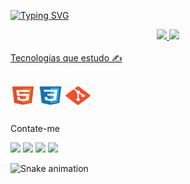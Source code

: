 [![Typing SVG](https://readme-typing-svg.herokuapp.com/?color=57BDDA&size=25&center=true&vStart=true&width=1000&lines=Olá,+Bem-vindo+ao+meu+repositório,+Sou+o+Felipe;Estou+estudando+programação!+👋+:%29)]([https://git.io/typing-svg](https://github.com/FelipeBadoco))

<div align="center">
  <a href="https://github.com/FelipeBadoco">
  <img height="165em" src="https://github-readme-stats.vercel.app/api?username=FelipeBadoco&show_icons=true&theme=react&include_all_commits=true&count_private=true"/>
  <img height="165em" src="https://github-readme-stats.vercel.app/api/top-langs/?username=FelipeBadoco&layout=compact&langs_count=7&theme=react"/>
</div>
<br>
 Tecnologias que estudo ✍️
<br>
<div style="display: inline_block"><br>
  
  <a href="https://github.com/FelipeBadoco" target="_blank" rel="noopener noreferrer"><img align="center" alt="Badoco-HTML" height="30" width="40" src="https://raw.githubusercontent.com/devicons/devicon/master/icons/html5/html5-original.svg"></a>
  <a href="https://github.com/FelipeBadoco" target="_blank" rel="noopener noreferrer"><img align="center" alt="Badoco-CSS" height="30" width="40" src="https://raw.githubusercontent.com/devicons/devicon/master/icons/css3/css3-original.svg"></a>
  <a href="https://github.com/FelipeBadoco" target="_blank" rel="noopener noreferrer"><img align="center" alt="Badoco-Git" height="30" width="40" src="https://github.com/devicons/devicon/blob/master/icons/git/git-original.svg"></a>
</div>
  
  ##
Contate-me
<br>

<div> 
  <a href="https://www.linkedin.com/in/felipe-badoco/" target="_blank" rel="noopener noreferrer"><img src="https://img.shields.io/badge/-LinkedIn-%230077B5?style=for-the-badge&logo=linkedin&logoColor=white" target="_blank" rel="noopener noreferrer"></a> 
  <a href = "mailto:felipe.badoco.c@gmail.com" target="_blank" rel="noopener noreferrer"><img src="https://img.shields.io/badge/Gmail-D14836?style=for-the-badge&logo=gmail&logoColor=white" target="_blank" rel="noopener noreferrer"></a>
  <a href="https://twitter.com/FelipeBadoco" target="_blank" rel="noopener noreferrer"><img src="https://img.shields.io/badge/Twitter-1DA1F2?style=for-the-badge&logo=twitter&logoColor=white" target="_blank" rel="noopener noreferrer"></a>
  <a href="https://instagram.com/badoco.felipe_/" target="_blank" rel="noopener noreferrer"><img src="https://img.shields.io/badge/-Instagram-%23E4405F?style=for-the-badge&logo=instagram&logoColor=white" target="_blank" rel="noopener noreferrer"></a>
 
  ![Snake animation](https://github.com/FelipeBadoco/FelipeBadoco/blob/output/github-contribution-grid-snake.svg)
 
</div>
